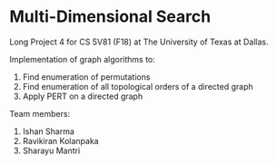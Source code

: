 # Multi-Dimensional Search

Long Project 4 for CS 5V81 (F18) at The University of Texas at Dallas. 

Implementation of graph algorithms to:

1. Find enumeration of permutations
2. Find enumeration of all topological orders of a directed graph
3. Apply PERT on a directed graph

Team members: 
1. Ishan Sharma
2. Ravikiran Kolanpaka
3. Sharayu Mantri